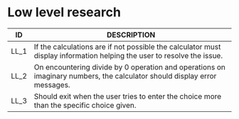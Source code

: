 # Low level research
|ID|DESCRIPTION|                                                                                                               
|------------- | -------------------------------------------------------------------------------------------------------------------|
|LL_1|If the calculations are if not possible the calculator  must display information helping the user to resolve the issue.|
|LL_2|On encountering divide by 0 operation and operations on imaginary numbers, the calculator should display error messages.|
|LL_3|Should exit when the user tries to enter the choice more than the specific choice given.|
  
